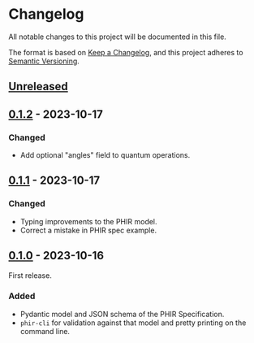 # Changelog

All notable changes to this project will be documented in this file.

The format is based on [Keep a Changelog](https://keepachangelog.com/en/1.0.0/),
and this project adheres to [Semantic Versioning](https://semver.org/spec/v2.0.0.html).

## [Unreleased]

## [0.1.2] - 2023-10-17

### Changed

- Add optional "angles" field to quantum operations.

## [0.1.1] - 2023-10-17

### Changed

- Typing improvements to the PHIR model.
- Correct a mistake in PHIR spec example.

## [0.1.0] - 2023-10-16

First release.

### Added

- Pydantic model and JSON schema of the PHIR Specification.
- `phir-cli` for validation against that model and pretty printing on the command line.

[unreleased]: https://github.com/CQCL/phir/compare/v0.1.0...HEAD
[0.1.0]: https://github.com/CQCL/phir/commits/v0.1.0
[0.1.1]: https://github.com/CQCL/phir/compare/v0.1.0...v0.1.1
[0.1.2]: https://github.com/CQCL/phir/compare/v0.1.1...v0.1.2
